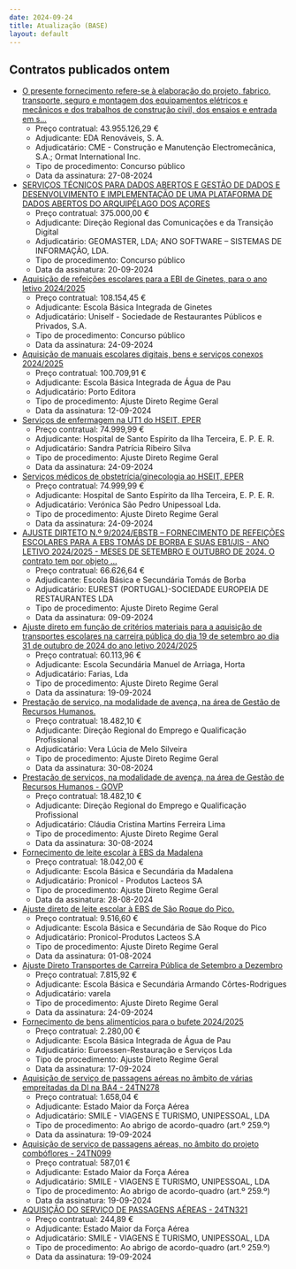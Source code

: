 ```yaml
---
date: 2024-09-24
title: Atualização (BASE)
layout: default
---
```

## Contratos publicados ontem

* [O presente fornecimento refere-se à elaboração do projeto, fabrico, transporte, seguro e montagem dos equipamentos elétricos e mecânicos e dos trabalhos de construção civil, dos ensaios e entrada em s...](https://www.base.gov.pt/Base4/pt/detalhe/?type=contratos&id=10933705)
  * Preço contratual: 43.955.126,29 €
  * Adjudicante: EDA Renováveis, S. A.
  * Adjudicatário: CME - Construção e Manutenção Electromecânica, S.A.; Ormat International Inc.
  * Tipo de procedimento: Concurso público
  * Data da assinatura: 27-08-2024
* [SERVIÇOS TÉCNICOS PARA DADOS ABERTOS E GESTÃO DE DADOS E DESENVOLVIMENTO E IMPLEMENTAÇÃO DE UMA PLATAFORMA DE DADOS ABERTOS DO ARQUIPÉLAGO DOS AÇORES](https://www.base.gov.pt/Base4/pt/detalhe/?type=contratos&id=10935310)
  * Preço contratual: 375.000,00 €
  * Adjudicante: Direção Regional das Comunicações e da Transição Digital
  * Adjudicatário: GEOMASTER, LDA; ANO SOFTWARE – SISTEMAS DE INFORMAÇÃO, LDA.
  * Tipo de procedimento: Concurso público
  * Data da assinatura: 20-09-2024
* [Aquisição de refeições escolares para a EBI de Ginetes, para o ano letivo 2024/2025](https://www.base.gov.pt/Base4/pt/detalhe/?type=contratos&id=10934835)
  * Preço contratual: 108.154,45 €
  * Adjudicante: Escola Básica Integrada de Ginetes
  * Adjudicatário: Uniself - Sociedade de Restaurantes Públicos e Privados, S.A.
  * Tipo de procedimento: Concurso público
  * Data da assinatura: 24-09-2024
* [Aquisição de manuais escolares digitais, bens e serviços conexos 2024/2025](https://www.base.gov.pt/Base4/pt/detalhe/?type=contratos&id=10935010)
  * Preço contratual: 100.709,91 €
  * Adjudicante: Escola Básica Integrada de Água de Pau
  * Adjudicatário: Porto Editora
  * Tipo de procedimento: Ajuste Direto Regime Geral
  * Data da assinatura: 12-09-2024
* [Serviços de enfermagem na UT1 do HSEIT, EPER](https://www.base.gov.pt/Base4/pt/detalhe/?type=contratos&id=10935385)
  * Preço contratual: 74.999,99 €
  * Adjudicante: Hospital de Santo Espírito da Ilha Terceira, E. P. E. R.
  * Adjudicatário: Sandra Patrícia Ribeiro Silva
  * Tipo de procedimento: Ajuste Direto Regime Geral
  * Data da assinatura: 24-09-2024
* [Serviços médicos de obstetrícia/ginecologia ao HSEIT, EPER](https://www.base.gov.pt/Base4/pt/detalhe/?type=contratos&id=10935382)
  * Preço contratual: 74.999,99 €
  * Adjudicante: Hospital de Santo Espírito da Ilha Terceira, E. P. E. R.
  * Adjudicatário: Verónica São Pedro Unipessoal Lda.
  * Tipo de procedimento: Ajuste Direto Regime Geral
  * Data da assinatura: 24-09-2024
* [AJUSTE DIRTETO N.º 9/2024/EBSTB – FORNECIMENTO DE REFEIÇÕES ESCOLARES PARA A EBS TOMÁS DE BORBA E SUAS EB1/JIS - ANO LETIVO 2024/2025 - MESES DE SETEMBRO E OUTUBRO DE 2024.
O contrato tem por objeto ...](https://www.base.gov.pt/Base4/pt/detalhe/?type=contratos&id=10933810)
  * Preço contratual: 66.626,64 €
  * Adjudicante: Escola Básica e Secundária Tomás de Borba
  * Adjudicatário: EUREST (PORTUGAL)-SOCIEDADE EUROPEIA DE RESTAURANTES LDA
  * Tipo de procedimento: Ajuste Direto Regime Geral
  * Data da assinatura: 09-09-2024
* [Ajuste direto em função de critérios materiais para a aquisição de transportes escolares na carreira pública do dia 19 de setembro ao dia 31 de outubro de 2024 do ano letivo 2024/2025](https://www.base.gov.pt/Base4/pt/detalhe/?type=contratos&id=10935188)
  * Preço contratual: 60.113,96 €
  * Adjudicante: Escola Secundária Manuel de Arriaga, Horta
  * Adjudicatário: Farias, Lda
  * Tipo de procedimento: Ajuste Direto Regime Geral
  * Data da assinatura: 19-09-2024
* [Prestação de serviço, na modalidade de avença, na área de Gestão de Recursos Humanos.](https://www.base.gov.pt/Base4/pt/detalhe/?type=contratos&id=10933749)
  * Preço contratual: 18.482,10 €
  * Adjudicante: Direção Regional do Emprego e Qualificação Profissional
  * Adjudicatário: Vera Lúcia de Melo Silveira
  * Tipo de procedimento: Ajuste Direto Regime Geral
  * Data da assinatura: 30-08-2024
* [Prestação de serviços, na modalidade de avença, na área de Gestão de Recursos Humanos - GOVP](https://www.base.gov.pt/Base4/pt/detalhe/?type=contratos&id=10934867)
  * Preço contratual: 18.482,10 €
  * Adjudicante: Direção Regional do Emprego e Qualificação Profissional
  * Adjudicatário: Cláudia Cristina Martins Ferreira Lima
  * Tipo de procedimento: Ajuste Direto Regime Geral
  * Data da assinatura: 30-08-2024
* [Fornecimento de leite escolar à EBS da Madalena](https://www.base.gov.pt/Base4/pt/detalhe/?type=contratos&id=10933894)
  * Preço contratual: 18.042,00 €
  * Adjudicante: Escola Básica e Secundária da Madalena
  * Adjudicatário: Pronicol - Produtos Lacteos SA
  * Tipo de procedimento: Ajuste Direto Regime Geral
  * Data da assinatura: 28-08-2024
* [Ajuste direto de leite escolar à EBS de São Roque do Pico.](https://www.base.gov.pt/Base4/pt/detalhe/?type=contratos&id=10934372)
  * Preço contratual: 9.516,60 €
  * Adjudicante: Escola Básica e Secundária de São Roque do Pico
  * Adjudicatário: Pronicol-Produtos Lacteos S.A
  * Tipo de procedimento: Ajuste Direto Regime Geral
  * Data da assinatura: 01-08-2024
* [Ajuste Direto Transportes de Carreira Pública de Setembro a Dezembro](https://www.base.gov.pt/Base4/pt/detalhe/?type=contratos&id=10935174)
  * Preço contratual: 7.815,92 €
  * Adjudicante: Escola Básica e Secundária Armando Côrtes-Rodrigues
  * Adjudicatário: varela
  * Tipo de procedimento: Ajuste Direto Regime Geral
  * Data da assinatura: 24-09-2024
* [Fornecimento de bens alimentícios para o bufete 2024/2025](https://www.base.gov.pt/Base4/pt/detalhe/?type=contratos&id=10934127)
  * Preço contratual: 2.280,00 €
  * Adjudicante: Escola Básica Integrada de Água de Pau
  * Adjudicatário: Euroessen-Restauração e Serviços Lda
  * Tipo de procedimento: Ajuste Direto Regime Geral
  * Data da assinatura: 17-09-2024
* [Aquisição de serviço de passagens aéreas  no âmbito de várias empreitadas da DI  na BA4 - 24TN278](https://www.base.gov.pt/Base4/pt/detalhe/?type=contratos&id=10934374)
  * Preço contratual: 1.658,04 €
  * Adjudicante: Estado Maior da Força Aérea
  * Adjudicatário: SMILE - VIAGENS E TURISMO, UNIPESSOAL, LDA
  * Tipo de procedimento: Ao abrigo de acordo-quadro (art.º 259.º)
  * Data da assinatura: 19-09-2024
* [Aquisição de serviço de passagens aéreas, no âmbito do projeto combóflores - 24TN099](https://www.base.gov.pt/Base4/pt/detalhe/?type=contratos&id=10934548)
  * Preço contratual: 587,01 €
  * Adjudicante: Estado Maior da Força Aérea
  * Adjudicatário: SMILE - VIAGENS E TURISMO, UNIPESSOAL, LDA
  * Tipo de procedimento: Ao abrigo de acordo-quadro (art.º 259.º)
  * Data da assinatura: 19-09-2024
* [AQUISIÇÃO DO SERVIÇO DE PASSAGENS AÉREAS - 24TN321](https://www.base.gov.pt/Base4/pt/detalhe/?type=contratos&id=10934652)
  * Preço contratual: 244,89 €
  * Adjudicante: Estado Maior da Força Aérea
  * Adjudicatário: SMILE - VIAGENS E TURISMO, UNIPESSOAL, LDA
  * Tipo de procedimento: Ao abrigo de acordo-quadro (art.º 259.º)
  * Data da assinatura: 19-09-2024
